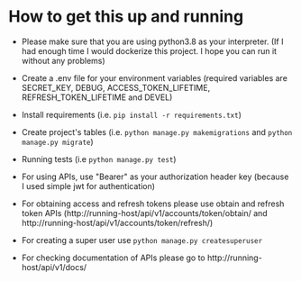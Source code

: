 # How to get this up and running

- Please make sure that you are using python3.8 as your interpreter. (If I had enough time I would dockerize this 
project. I hope you can run it without any problems)

- Create a .env file for your environment variables (required variables are SECRET_KEY, DEBUG, ACCESS_TOKEN_LIFETIME, 
REFRESH_TOKEN_LIFETIME and DEVEL)

- Install requirements (i.e. ```pip install -r requirements.txt```)

- Create project's tables (i.e. ```python manage.py makemigrations``` and ```python manage.py migrate```)

- Running tests (i.e ```python manage.py test```)

- For using APIs, use "Bearer" as your authorization header key (because I used simple jwt for authentication)

- For obtaining access and refresh tokens please use obtain and refresh token APIs
(http://running-host/api/v1/accounts/token/obtain/ and http://running-host/api/v1/accounts/token/refresh/)

- For creating a super user use ```python manage.py createsuperuser```

- For checking documentation of APIs please go to http://running-host/api/v1/docs/
